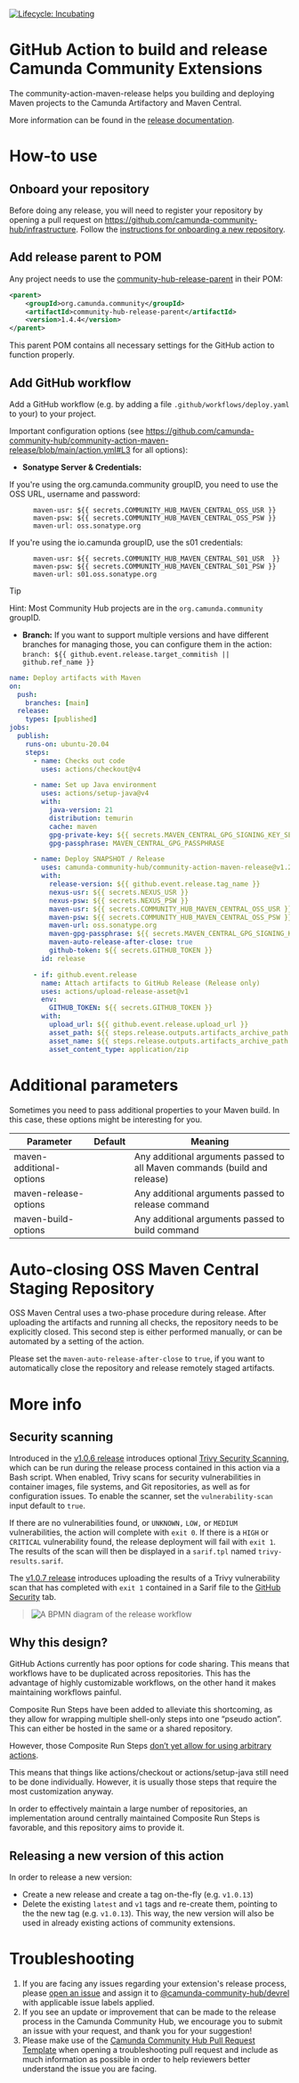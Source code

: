[![Lifecycle: Incubating](https://img.shields.io/badge/Lifecycle-Incubating-blue)](https://github.com/Camunda-Community-Hub/community/blob/main/extension-lifecycle.md#incubating-)

# GitHub Action to build and release Camunda Community Extensions

The community-action-maven-release helps you building and deploying Maven projects to the Camunda Artifactory and Maven Central.

More information can be found in the [release documentation](https://github.com/camunda-community-hub/community/blob/main/RELEASE.MD).

# How-to use

## Onboard your repository

Before doing any release, you will need to register your repository by opening a pull request on https://github.com/camunda-community-hub/infrastructure. Follow the [instructions for onboarding a new repository](https://github.com/camunda-community-hub/infrastructure#use-case-onboarding-a-new-community-hub-repository).

## Add release parent to POM

Any project needs to use the [community-hub-release-parent](https://github.com/camunda-community-hub/community-hub-release-parent) in their POM:

```xml
<parent>
    <groupId>org.camunda.community</groupId>
    <artifactId>community-hub-release-parent</artifactId>
    <version>1.4.4</version>
</parent>
```

This parent POM contains all necessary settings for the GitHub action to function properly.

## Add GitHub workflow

Add a GitHub workflow (e.g. by adding a file `.github/workflows/deploy.yaml` to your) to your project.

Important configuration options (see https://github.com/camunda-community-hub/community-action-maven-release/blob/main/action.yml#L3 for all options):

- **Sonatype Server & Credentials:** 

If you're using the org.camunda.community groupID, you need to use the OSS URL, username and password:

          maven-usr: ${{ secrets.COMMUNITY_HUB_MAVEN_CENTRAL_OSS_USR }}
          maven-psw: ${{ secrets.COMMUNITY_HUB_MAVEN_CENTRAL_OSS_PSW }}
          maven-url: oss.sonatype.org

If you're using the io.camunda groupID, use the s01 credentials:

          maven-usr: ${{ secrets.COMMUNITY_HUB_MAVEN_CENTRAL_S01_USR  }}
          maven-psw: ${{ secrets.COMMUNITY_HUB_MAVEN_CENTRAL_S01_PSW }}
          maven-url: s01.oss.sonatype.org

> [!TIP]
> Hint: Most Community Hub projects are in the `org.camunda.community` groupID.
- **Branch:** If you want to support multiple versions and have different branches for managing those, you can configure them in the action: `branch: ${{ github.event.release.target_commitish || github.ref_name }}`

```yaml
name: Deploy artifacts with Maven
on:
  push:
    branches: [main]
  release:
    types: [published]
jobs:
  publish:
    runs-on: ubuntu-20.04
    steps:
      - name: Checks out code
        uses: actions/checkout@v4

      - name: Set up Java environment
        uses: actions/setup-java@v4
        with:
          java-version: 21
          distribution: temurin
          cache: maven
          gpg-private-key: ${{ secrets.MAVEN_CENTRAL_GPG_SIGNING_KEY_SEC }}
          gpg-passphrase: MAVEN_CENTRAL_GPG_PASSPHRASE

      - name: Deploy SNAPSHOT / Release
        uses: camunda-community-hub/community-action-maven-release@v1.2.1
        with:
          release-version: ${{ github.event.release.tag_name }}
          nexus-usr: ${{ secrets.NEXUS_USR }}
          nexus-psw: ${{ secrets.NEXUS_PSW }}
          maven-usr: ${{ secrets.COMMUNITY_HUB_MAVEN_CENTRAL_OSS_USR }}
          maven-psw: ${{ secrets.COMMUNITY_HUB_MAVEN_CENTRAL_OSS_PSW }}
          maven-url: oss.sonatype.org
          maven-gpg-passphrase: ${{ secrets.MAVEN_CENTRAL_GPG_SIGNING_KEY_PASSPHRASE }}
          maven-auto-release-after-close: true
          github-token: ${{ secrets.GITHUB_TOKEN }}
        id: release

      - if: github.event.release
        name: Attach artifacts to GitHub Release (Release only)
        uses: actions/upload-release-asset@v1
        env:
          GITHUB_TOKEN: ${{ secrets.GITHUB_TOKEN }}
        with:
          upload_url: ${{ github.event.release.upload_url }}
          asset_path: ${{ steps.release.outputs.artifacts_archive_path }}
          asset_name: ${{ steps.release.outputs.artifacts_archive_path }}
          asset_content_type: application/zip
```

# Additional parameters

Sometimes you need to pass additional properties to your Maven build. In this case, these options might be interesting for you.

| Parameter                | Default | Meaning                                                                   |
| ------------------------ | ------- | ------------------------------------------------------------------------- |
| maven-additional-options |         | Any additional arguments passed to all Maven commands (build and release) |
| maven-release-options    |         | Any additional arguments passed to release command                        |
| maven-build-options      |         | Any additional arguments passed to build command                          |

# Auto-closing OSS Maven Central Staging Repository

OSS Maven Central uses a two-phase procedure during release. After uploading the artifacts and running all checks, the repository needs to be explicitly
closed. This second step is either performed manually, or can be automated by a setting of the action.

Please set the `maven-auto-release-after-close` to `true`, if you want to automatically close the repository and release remotely staged artifacts.

# More info

## Security scanning

Introduced in the [v1.0.6 release](https://github.com/camunda-community-hub/community-action-maven-release/releases/tag/v1.0.6) introduces optional [Trivy Security Scanning](https://github.com/aquasecurity/trivy), which can be run during the release process contained in this action via a Bash script. When enabled, Trivy scans for security vulnerabilities in container images, file systems, and Git repositories, as well as for configuration issues. To enable the scanner, set the `vulnerability-scan` input default to `true`.

If there are no vulnerabilities found, or `UNKNOWN,` `LOW,` or `MEDIUM` vulnerabilities, the action will complete with `exit 0`. If there is a `HIGH` or `CRITICAL` vulnerability found, the release deployment will fail with `exit 1`. The results of the scan will then be displayed in a `sarif.tpl` named `trivy-results.sarif`.

The [v1.0.7 release](https://github.com/camunda-community-hub/community-action-maven-release/releases/tag/v1.0.7) introduces uploading the results of a Trivy vulnerability scan that has completed with `exit 1` contained in a Sarif file to the [GitHub Security](https://docs.github.com/en/get-started/learning-about-github/about-github-advanced-security) tab.

> ![A BPMN diagram of the release workflow](<https://github.com/camunda-community-hub/community/blob/main/assets/release-new-version%20(1).png>)

## Why this design?

GitHub Actions currently has poor options for code sharing. This means that workflows have to be duplicated across repositories. This has the advantage of highly customizable workflows, on the other hand it makes maintaining workflows painful.

Composite Run Steps have been added to alleviate this shortcoming, as they allow for wrapping multiple shell-only steps into one “pseudo action”. This can either be hosted in the same or a shared repository.

However, those Composite Run Steps [don’t yet allow for using arbitrary actions](https://github.com/actions/runner/issues/646).

This means that things like actions/checkout or actions/setup-java still need to be done individually. However, it is usually those steps that require the most customization anyway.

In order to effectively maintain a large number of repositories, an implementation around centrally maintained Composite Run Steps is favorable, and this repository aims to provide it.

## Releasing a new version of this action

In order to release a new version:

- Create a new release and create a tag on-the-fly (e.g. `v1.0.13`)
- Delete the existing `latest` and `v1` tags and re-create them, pointing to the the new tag (e.g. `v1.0.13`). This way, the new version will also be used in already existing actions of community extensions.

# Troubleshooting

1. If you are facing any issues regarding your extension's release process, please [open an issue](https://github.com/camunda-community-hub/community-action-maven-release/issues) and assign it to [@camunda-community-hub/devrel](https://github.com/orgs/camunda-community-hub/teams/devrel) with applicable issue labels applied.
2. If you see an update or improvement that can be made to the release process in the Camunda Community Hub, we encourage you to submit an issue with your request, and thank you for your suggestion!
3. Please make use of the [Camunda Community Hub Pull Request Template](https://github.com/camunda-community-hub/community/issues/new?assignees=&labels=&template=camunda-community-hub-pull-request-template.md&title=Pull+Request) when opening a troubleshooting pull request and include as much information as possible in order to help reviewers better understand the issue you are facing.
